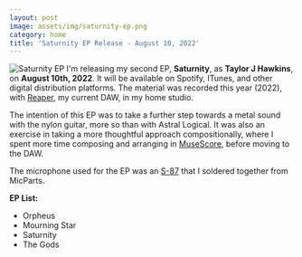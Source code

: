 ```yaml
---
layout: post
image: assets/img/saturnity-ep.png
category: home
title: 'Saturnity EP Release - August 10, 2022'
---
```

![Saturnity EP]({{taylorjhawkins.com}}/assets/img/saturnity-ep.png)
I'm releasing my second EP, **Saturnity**, as **Taylor J Hawkins**, on **August 10th, 2022**. 
It will be available on Spotify, ITunes, and other digital distribution platforms. 
The material was recorded this year (2022), with [Reaper](https://www.reaper.fm/), my current DAW, in my home studio.

The intention of this EP was to take a further step towards a metal sound with the nylon guitar, more so than with Astral Logical. It was also an exercise in taking a more thoughtful approach compositionally, where I spent more time composing and arranging in [MuseScore](https://musescore.org/en), before moving to the DAW.

The microphone used for the EP was an [S-87](https://microphone-parts.com/collections/microphone-kits/products/s87-microphone-kit) that I soldered together from MicParts. 

**EP List:**  
- Orpheus
- Mourning Star
- Saturnity
- The Gods
